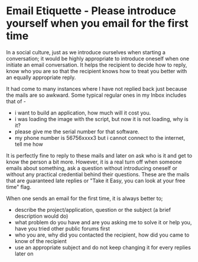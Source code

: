 # Email Etiquette - Please introduce yourself when you email for the first time

In a social culture, just as we introduce ourselves when starting a conversation; it would be highly appropriate to introduce oneself when one initiate an email conversation. It helps the recipient to decide how to reply, know who you are so that the recipient knows how to treat you better with an equally appropriate reply.

It had come to many instances where I have not replied back just because the mails are so awkward. Some typical regular ones in my Inbox includes that of -

- i want to build an application, how much will it cost you.
- i was loading the image with the script, but now it is not loading, why is it?
- please give me the serial number for that software.
- my phone number is 56756xxxx3 but i cannot connect to the internet, tell me how

It is perfectly fine to reply to these mails and later on ask who is it and get to know the person a bit more. However, it is a real turn off when someone emails about something, ask a question without introducing oneself or without any practical credential behind their questions. These are the mails that are guaranteed late replies or "Take it Easy, you can look at your free time" flag.

When one sends an email for the first time, it is always better to;

- describe the project/application, question or the subject (a brief description would do)
- what problem do you have and are you asking me to solve it or help you, have you tried other public forums first
- who you are, why did you contacted the recipient, how did you came to know of the recipient
- use an appropriate subject and do not keep changing it for every replies later on
